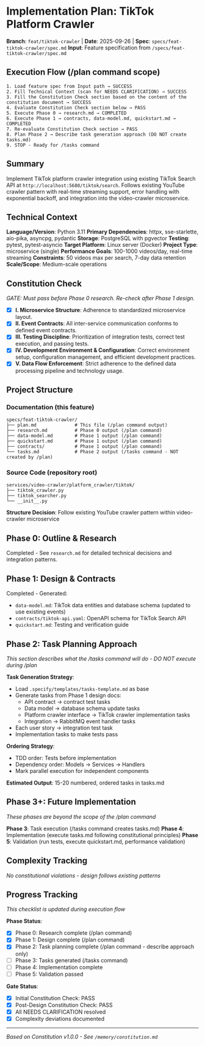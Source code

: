 # Implementation Plan: TikTok Platform Crawler

**Branch**: `feat/tiktok-crawler` | **Date**: 2025-09-26 | **Spec**: `specs/feat-tiktok-crawler/spec.md`
**Input**: Feature specification from `/specs/feat-tiktok-crawler/spec.md`

## Execution Flow (/plan command scope)
```
1. Load feature spec from Input path → SUCCESS
2. Fill Technical Context (scan for NEEDS CLARIFICATION) → SUCCESS
3. Fill the Constitution Check section based on the content of the constitution document → SUCCESS
4. Evaluate Constitution Check section below → PASS
5. Execute Phase 0 → research.md → COMPLETED
6. Execute Phase 1 → contracts, data-model.md, quickstart.md → COMPLETED
7. Re-evaluate Constitution Check section → PASS
8. Plan Phase 2 → Describe task generation approach (DO NOT create tasks.md)
9. STOP - Ready for /tasks command
```

## Summary
Implement TikTok platform crawler integration using existing TikTok Search API at `http://localhost:5680/tiktok/search`. Follows existing YouTube crawler pattern with real-time streaming support, error handling with exponential backoff, and integration into the video-crawler microservice.

## Technical Context
**Language/Version**: Python 3.11
**Primary Dependencies**: httpx, sse-starlette, aio-pika, asyncpg, pydantic
**Storage**: PostgreSQL with pgvector
**Testing**: pytest, pytest-asyncio
**Target Platform**: Linux server (Docker)
**Project Type**: microservice (single)
**Performance Goals**: 100-1000 videos/day, real-time streaming
**Constraints**: 50 videos max per search, 7-day data retention
**Scale/Scope**: Medium-scale operations

## Constitution Check
*GATE: Must pass before Phase 0 research. Re-check after Phase 1 design.*

- [x] **I. Microservice Structure**: Adherence to standardized microservice layout.
- [x] **II. Event Contracts**: All inter-service communication conforms to defined event contracts.
- [x] **III. Testing Discipline**: Prioritization of integration tests, correct test execution, and passing tests.
- [x] **IV. Development Environment & Configuration**: Correct environment setup, configuration management, and efficient development practices.
- [x] **V. Data Flow Enforcement**: Strict adherence to the defined data processing pipeline and technology usage.

## Project Structure

### Documentation (this feature)
```
specs/feat-tiktok-crawler/
├── plan.md              # This file (/plan command output)
├── research.md          # Phase 0 output (/plan command)
├── data-model.md        # Phase 1 output (/plan command)
├── quickstart.md        # Phase 1 output (/plan command)
├── contracts/           # Phase 1 output (/plan command)
└── tasks.md             # Phase 2 output (/tasks command - NOT created by /plan)
```

### Source Code (repository root)
```
services/video-crawler/platform_crawler/tiktok/
├── tiktok_crawler.py
├── tiktok_searcher.py
└── __init__.py
```

**Structure Decision**: Follow existing YouTube crawler pattern within video-crawler microservice

## Phase 0: Outline & Research
Completed - See `research.md` for detailed technical decisions and integration patterns.

## Phase 1: Design & Contracts
Completed - Generated:
- `data-model.md`: TikTok data entities and database schema (updated to use existing events)
- `contracts/tiktok-api.yaml`: OpenAPI schema for TikTok Search API
- `quickstart.md`: Testing and verification guide

## Phase 2: Task Planning Approach
*This section describes what the /tasks command will do - DO NOT execute during /plan*

**Task Generation Strategy**:
- Load `.specify/templates/tasks-template.md` as base
- Generate tasks from Phase 1 design docs:
  - API contract → contract test tasks
  - Data model → database schema update tasks
  - Platform crawler interface → TikTok crawler implementation tasks
  - Integration → RabbitMQ event handler tasks
- Each user story → integration test task
- Implementation tasks to make tests pass

**Ordering Strategy**:
- TDD order: Tests before implementation
- Dependency order: Models → Services → Handlers
- Mark parallel execution for independent components

**Estimated Output**: 15-20 numbered, ordered tasks in tasks.md

## Phase 3+: Future Implementation
*These phases are beyond the scope of the /plan command*

**Phase 3**: Task execution (/tasks command creates tasks.md)
**Phase 4**: Implementation (execute tasks.md following constitutional principles)
**Phase 5**: Validation (run tests, execute quickstart.md, performance validation)

## Complexity Tracking
*No constitutional violations - design follows existing patterns*

## Progress Tracking
*This checklist is updated during execution flow*

**Phase Status**:
- [x] Phase 0: Research complete (/plan command)
- [x] Phase 1: Design complete (/plan command)
- [x] Phase 2: Task planning complete (/plan command - describe approach only)
- [ ] Phase 3: Tasks generated (/tasks command)
- [ ] Phase 4: Implementation complete
- [ ] Phase 5: Validation passed

**Gate Status**:
- [x] Initial Constitution Check: PASS
- [x] Post-Design Constitution Check: PASS
- [x] All NEEDS CLARIFICATION resolved
- [x] Complexity deviations documented

---
*Based on Constitution v1.0.0 - See `/memory/constitution.md`*